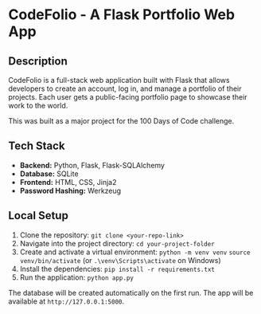 # CodeFolio - A Flask Portfolio Web App

## Description

CodeFolio is a full-stack web application built with Flask that allows developers to create an account, log in, and manage a portfolio of their projects. Each user gets a public-facing portfolio page to showcase their work to the world.

This was built as a major project for the 100 Days of Code challenge.

## Tech Stack

- **Backend:** Python, Flask, Flask-SQLAlchemy
- **Database:** SQLite
- **Frontend:** HTML, CSS, Jinja2
- **Password Hashing:** Werkzeug

## Local Setup

1.  Clone the repository:
    `git clone <your-repo-link>`
2.  Navigate into the project directory:
    `cd your-project-folder`
3.  Create and activate a virtual environment:
    `python -m venv venv`
    `source venv/bin/activate` (or `.\venv\Scripts\activate` on Windows)
4.  Install the dependencies:
    `pip install -r requirements.txt`
5.  Run the application:
    `python app.py`

The database will be created automatically on the first run. The app will be available at `http://127.0.0.1:5000`.